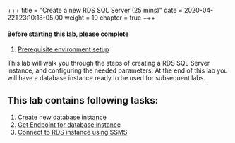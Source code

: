 +++
title = "Create a new RDS SQL Server (25 mins)"
date = 2020-04-22T23:10:18-05:00
weight = 10
chapter = true
+++

#### Before starting this lab, please complete
1. [Prerequisite environment setup](lab0.html)


<div align="left">This lab will walk you through the steps of creating a RDS SQL Server instance, and configuring the needed parameters. At the end of this lab you will have a database instance ready to be used for subsequent labs.</div>  

## This lab contains following tasks:
1. [Create new database instance](lab1/1_createdatabase.html)
2. [Get Endpoint for database instance](lab1/2_endpoint.html)
3. [Connect to RDS instance using SSMS](lab1/3_clientconnection.html)